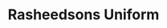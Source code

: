 ---
title: "Rasheedsons Uniform"
url: /karachi/rasheedsons-uniform-badar-commercial-10th-street/
shop: clothes
---